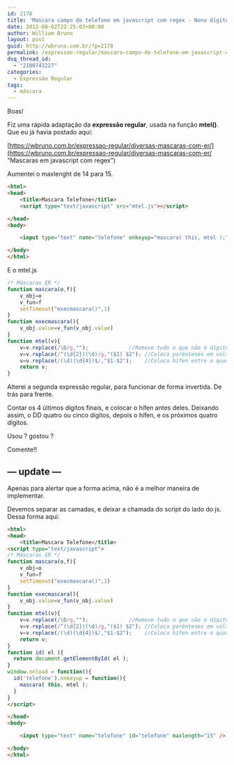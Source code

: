 ```yaml
---
id: 2178
title: 'Mascara campo de telefone em javascript com regex - Nono dígito - Telefones São Paulo'
date: 2012-08-02T22:25:03+00:00
author: William Bruno
layout: post
guid: http://wbruno.com.br/?p=2178
permalink: /expressao-regular/mascara-campo-de-telefone-em-javascript-com-regex-nono-digito-telefones-sao-paulo/
dsq_thread_id:
  - "2100743227"
categories:
  - Expressão Regular
tags:
  - máscara
---
```

Boas!

Fiz uma rápida adaptação da **expressão regular**, usada na função **mtel()**. Que eu já havia postado aqui:

[https://wbruno.com.br/expressao-regular/diversas-mascaras-com-er/](https://wbruno.com.br/expressao-regular/diversas-mascaras-com-er/ "Mascaras em javascript com regex")

Aumentei o maxlenght de 14 para 15.

``` html
<html>
<head>
    <title>Mascara Telefone</title>
    <script type="text/javascript" src="mtel.js"></script>

</head>
<body>

    <input type="text" name="telefone" onkeyup="mascara( this, mtel );" maxlength="15" />

</body>
</html>
```

E o mtel.js

``` js
/* Máscaras ER */
function mascara(o,f){
    v_obj=o
    v_fun=f
    setTimeout("execmascara()",1)
}
function execmascara(){
    v_obj.value=v_fun(v_obj.value)
}
function mtel(v){
    v=v.replace(/\D/g,"");             //Remove tudo o que não é dígito
    v=v.replace(/^(\d{2})(\d)/g,"($1) $2"); //Coloca parênteses em volta dos dois primeiros dígitos
    v=v.replace(/(\d)(\d{4})$/,"$1-$2");    //Coloca hífen entre o quarto e o quinto dígitos
    return v;
}
```

Alterei a segunda expressão regular, para funcionar de forma invertida. De trás para frente.

Contar os 4 últimos dígitos finais, e colocar o hífen antes deles. Deixando assim, o DD quatro ou cinco dígitos, depois o hífen, e os próximos quatro dígitos.

Usou ? gostou ?

Comente!!

## &#8212; update &#8212;

Apenas para alertar que a forma acima, não é a melhor maneira de implementar.

Devemos separar as camadas, e deixar a chamada do script do lado do js. Dessa forma aqui:

``` html
<html>
<head>
    <title>Mascara Telefone</title>
<script type="text/javascript">
/* Máscaras ER */
function mascara(o,f){
    v_obj=o
    v_fun=f
    setTimeout("execmascara()",1)
}
function execmascara(){
    v_obj.value=v_fun(v_obj.value)
}
function mtel(v){
    v=v.replace(/\D/g,"");             //Remove tudo o que não é dígito
    v=v.replace(/^(\d{2})(\d)/g,"($1) $2"); //Coloca parênteses em volta dos dois primeiros dígitos
    v=v.replace(/(\d)(\d{4})$/,"$1-$2");    //Coloca hífen entre o quarto e o quinto dígitos
    return v;
}
function id( el ){
  return document.getElementById( el );
}
window.onload = function(){
  id('telefone').onkeyup = function(){
    mascara( this, mtel );
  }
}
</script>

</head>
<body>

    <input type="text" name="telefone" id="telefone" maxlength="15" />

</body>
</html>
```

